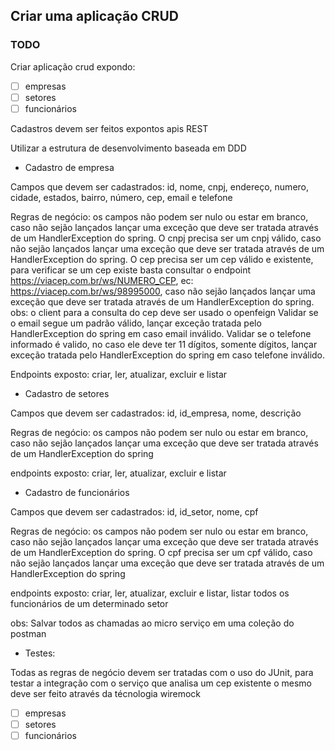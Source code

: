 ## Criar uma aplicação CRUD

### TODO

Criar aplicação crud expondo:

- [ ] empresas
- [ ] setores
- [ ] funcionários

Cadastros devem ser feitos expontos apis REST

Utilizar a estrutura de desenvolvimento baseada em DDD

* Cadastro de empresa

Campos que devem ser cadastrados: id, nome, cnpj, endereço, numero, cidade, estados, bairro, número, cep, email e telefone

Regras de negócio: os campos não podem ser nulo ou estar em branco, caso não sejão lançados lançar uma exceção que deve ser tratada através de um HandlerException do spring. O cnpj precisa ser um cnpj válido, caso não sejão lançados lançar uma exceção que deve ser tratada através de um HandlerException do spring.
O cep precisa ser um cep válido e existente, para verificar se um cep existe basta consultar o endpoint https://viacep.com.br/ws/NUMERO_CEP, ec:
https://viacep.com.br/ws/98995000, caso não sejão lançados lançar uma exceção que deve ser tratada através de um HandlerException do spring.
obs: o client para a consulta do cep deve ser usado o openfeign
Validar se o email segue um padrão válido, lançar exceção tratada pelo HandlerException do spring em caso email inválido. Validar se o telefone informado é valido, no caso ele deve ter 11 dígitos, somente dígitos, lançar exceção tratada pelo HandlerException do spring em caso telefone inválido.

Endpoints exposto: criar, ler, atualizar, excluir e listar

* Cadastro de setores

Campos que devem ser cadastrados: id, id_empresa, nome, descrição

Regras de negócio: os campos não podem ser nulo ou estar em branco, caso não sejão lançados lançar uma exceção que deve ser tratada através de um HandlerException do spring

endpoints exposto: criar, ler, atualizar, excluir e listar

* Cadastro de funcionários

Campos que devem ser cadastrados: id, id_setor, nome, cpf

Regras de negócio: os campos não podem ser nulo ou estar em branco, caso não sejão lançados lançar uma exceção que deve ser tratada através de um HandlerException do spring.
O cpf precisa ser um cpf válido, caso não sejão lançados lançar uma exceção que deve ser tratada através de um HandlerException do spring

endpoints exposto: criar, ler, atualizar, excluir e listar, listar todos os funcionários de um determinado setor

obs: Salvar todos as chamadas ao micro serviço em uma coleção do postman

* Testes:

Todas as regras de negócio devem ser tratadas com o uso do JUnit, para testar a integração com o serviço que analisa um cep existente o mesmo deve ser feito através da técnologia wiremock

- [ ] empresas
- [ ] setores
- [ ] funcionários
